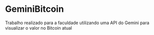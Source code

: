 # GeminiBitcoin
Trabalho realizado para a faculdade utilizando uma API do Gemini para visualizar o valor no Bitcoin atual
